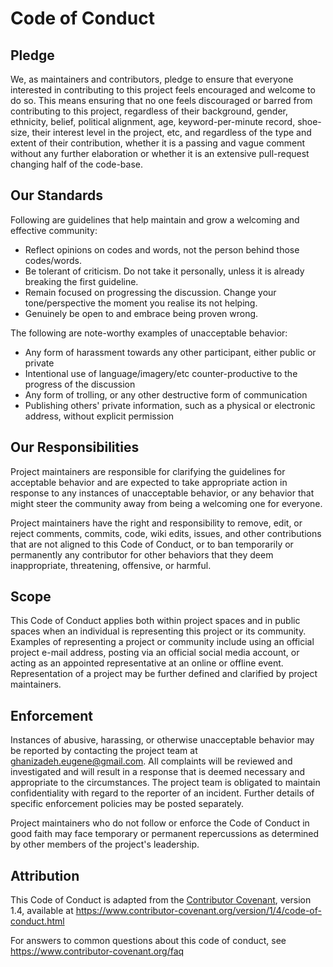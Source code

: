 # Code of Conduct

## Pledge

We, as maintainers and contributors, pledge to ensure that everyone interested in
contributing to this project feels encouraged and welcome to do so. This means ensuring that no one
feels discouraged or barred from contributing to this project, regardless of their background,
gender, ethnicity, belief, political alignment, age, keyword-per-minute record, shoe-size, 
their interest level in the project, etc,
and regardless of the type and extent of their contribution, whether it is a passing and vague comment without
any further elaboration or whether it is an extensive pull-request changing half of the code-base.

## Our Standards

Following are guidelines that help maintain and grow a welcoming and effective community:

- Reflect opinions on codes and words, not the person behind those codes/words.
- Be tolerant of criticism. Do not take it personally, unless it is already breaking the first guideline.
- Remain focused on progressing the discussion. Change your tone/perspective the moment you realise its not helping.
- Genuinely be open to and embrace being proven wrong.

The following are note-worthy examples of unacceptable behavior:

- Any form of harassment towards any other participant, either public or private
- Intentional use of language/imagery/etc counter-productive to the progress of the discussion
- Any form of trolling, or any other destructive form of communication
- Publishing others' private information, such as a physical or electronic address, without explicit permission


## Our Responsibilities

Project maintainers are responsible for clarifying the guidelines for acceptable
behavior and are expected to take appropriate action in response to any instances 
of unacceptable behavior, or any behavior that might steer the community away
from being a welcoming one for everyone.

Project maintainers have the right and responsibility to remove, edit, or
reject comments, commits, code, wiki edits, issues, and other contributions
that are not aligned to this Code of Conduct, or to ban temporarily or
permanently any contributor for other behaviors that they deem inappropriate,
threatening, offensive, or harmful.

## Scope

This Code of Conduct applies both within project spaces and in public spaces
when an individual is representing this project or its community. Examples of
representing a project or community include using an official project e-mail
address, posting via an official social media account, or acting as an appointed
representative at an online or offline event. Representation of a project may be
further defined and clarified by project maintainers.

## Enforcement

Instances of abusive, harassing, or otherwise unacceptable behavior may be
reported by contacting the project team at ghanizadeh.eugene@gmail.com. All
complaints will be reviewed and investigated and will result in a response that
is deemed necessary and appropriate to the circumstances. The project team is
obligated to maintain confidentiality with regard to the reporter of an incident.
Further details of specific enforcement policies may be posted separately.

Project maintainers who do not follow or enforce the Code of Conduct in good
faith may face temporary or permanent repercussions as determined by other
members of the project's leadership.

## Attribution

This Code of Conduct is adapted from the [Contributor Covenant][homepage], version 1.4,
available at https://www.contributor-covenant.org/version/1/4/code-of-conduct.html

[homepage]: https://www.contributor-covenant.org

For answers to common questions about this code of conduct, see
https://www.contributor-covenant.org/faq
